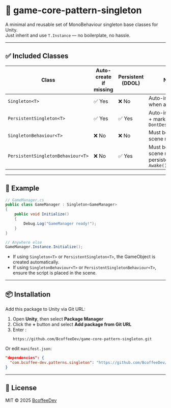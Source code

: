 # 🧩 game-core-pattern-singleton

A minimal and reusable set of MonoBehaviour singleton base classes for Unity.  
Just inherit and use `T.Instance` — no boilerplate, no hassle.

---

## ✅ Included Classes

| Class | Auto-create if missing | Persistent (DDOL) | Notes |
|-------|------------------------|-------------------|-------|
| `Singleton<T>` | ✅ Yes | ❌ No | Auto-instantiated when accessed |
| `PersistentSingleton<T>` | ✅ Yes | ✅ Yes | Auto-instantiated + marked as `DontDestroyOnLoad` |
| `SingletonBehaviour<T>` | ❌ No | ❌ No | Must be in the scene manually |
| `PersistentSingletonBehaviour<T>` | ❌ No | ✅ Yes | Must be in the scene manually, persistent after `Awake()` |

---

## 🧪 Example

```csharp
// GameManager.cs
public class GameManager : Singleton<GameManager>
{
    public void Initialize()
    {
        Debug.Log("GameManager ready!");
    }
}
```

```csharp
// Anywhere else
GameManager.Instance.Initialize();
```

- If using `Singleton<T>` or `PersistentSingleton<T>`, the GameObject is created automatically.
- If using `SingletonBehaviour<T>` or `PersistentSingletonBehaviour<T>`, ensure the script is placed in the scene.

---

## 📦 Installation

Add this package to Unity via Git URL:

1. Open **Unity**, then select **Package Manager**
2. Click the **+** button and select **Add package from Git URL**
3. Enter :
   ```
   https://github.com/BcoffeeDev/game-core-pattern-singleton.git
   ```

Or edit `manifest.json`:

```json
"dependencies": {
  "com.bcoffee-dev.patterns.singleton": "https://github.com/BcoffeeDev/game-core-pattern-singleton.git"
}
```

---

## 📄 License

MIT © 2025 [BcoffeeDev](https://github.com/BcoffeeDev)